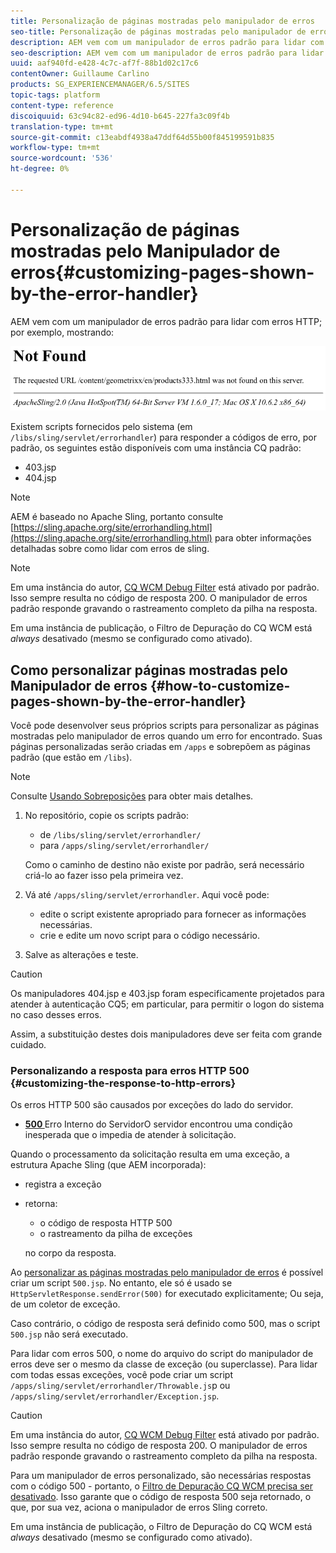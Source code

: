 ```yaml
---
title: Personalização de páginas mostradas pelo manipulador de erros
seo-title: Personalização de páginas mostradas pelo manipulador de erros
description: AEM vem com um manipulador de erros padrão para lidar com erros HTTP
seo-description: AEM vem com um manipulador de erros padrão para lidar com erros HTTP
uuid: aaf940fd-e428-4c7c-af7f-88b1d02c17c6
contentOwner: Guillaume Carlino
products: SG_EXPERIENCEMANAGER/6.5/SITES
topic-tags: platform
content-type: reference
discoiquuid: 63c94c82-ed96-4d10-b645-227fa3c09f4b
translation-type: tm+mt
source-git-commit: c13eabdf4938a47ddf64d55b00f845199591b835
workflow-type: tm+mt
source-wordcount: '536'
ht-degree: 0%

---
```



# Personalização de páginas mostradas pelo Manipulador de erros{#customizing-pages-shown-by-the-error-handler}

AEM vem com um manipulador de erros padrão para lidar com erros HTTP; por exemplo, mostrando:

![chlimage_1-67](assets/chlimage_1-67a.png)

Existem scripts fornecidos pelo sistema (em `/libs/sling/servlet/errorhandler`) para responder a códigos de erro, por padrão, os seguintes estão disponíveis com uma instância CQ padrão:

* 403.jsp
* 404.jsp

>[!NOTE]
>
>AEM é baseado no Apache Sling, portanto consulte [https://sling.apache.org/site/errorhandling.html](https://sling.apache.org/site/errorhandling.html) para obter informações detalhadas sobre como lidar com erros de sling.

>[!NOTE]
>
>Em uma instância do autor, [CQ WCM Debug Filter](/help/sites-deploying/osgi-configuration-settings.md) está ativado por padrão. Isso sempre resulta no código de resposta 200. O manipulador de erros padrão responde gravando o rastreamento completo da pilha na resposta.
>
>Em uma instância de publicação, o Filtro de Depuração do CQ WCM está *always* desativado (mesmo se configurado como ativado).

## Como personalizar páginas mostradas pelo Manipulador de erros {#how-to-customize-pages-shown-by-the-error-handler}

Você pode desenvolver seus próprios scripts para personalizar as páginas mostradas pelo manipulador de erros quando um erro for encontrado. Suas páginas personalizadas serão criadas em `/apps` e sobrepõem as páginas padrão (que estão em `/libs`).

>[!NOTE]
>
>Consulte [Usando Sobreposições](/help/sites-developing/overlays.md) para obter mais detalhes.

1. No repositório, copie os scripts padrão:

   * de `/libs/sling/servlet/errorhandler/`
   * para `/apps/sling/servlet/errorhandler/`

   Como o caminho de destino não existe por padrão, será necessário criá-lo ao fazer isso pela primeira vez.

1. Vá até `/apps/sling/servlet/errorhandler`. Aqui você pode:

   * edite o script existente apropriado para fornecer as informações necessárias.
   * crie e edite um novo script para o código necessário.

1. Salve as alterações e teste.

>[!CAUTION]
>
>Os manipuladores 404.jsp e 403.jsp foram especificamente projetados para atender à autenticação CQ5; em particular, para permitir o logon do sistema no caso desses erros.
>
>Assim, a substituição destes dois manipuladores deve ser feita com grande cuidado.

### Personalizando a resposta para erros HTTP 500 {#customizing-the-response-to-http-errors}

Os erros HTTP 500 são causados por exceções do lado do servidor.

* **[500 ](https://www.w3.org/Protocols/rfc2616/rfc2616-sec10.html)**
Erro Interno do ServidorO servidor encontrou uma condição inesperada que o impedia de atender à solicitação.

Quando o processamento da solicitação resulta em uma exceção, a estrutura Apache Sling (que AEM incorporada):

* registra a exceção
* retorna:

   * o código de resposta HTTP 500
   * o rastreamento da pilha de exceções

   no corpo da resposta.

Ao [personalizar as páginas mostradas pelo manipulador de erros](#how-to-customize-pages-shown-by-the-error-handler) é possível criar um script `500.jsp`. No entanto, ele só é usado se `HttpServletResponse.sendError(500)` for executado explicitamente; Ou seja, de um coletor de exceção.

Caso contrário, o código de resposta será definido como 500, mas o script `500.jsp` não será executado.

Para lidar com erros 500, o nome do arquivo do script do manipulador de erros deve ser o mesmo da classe de exceção (ou superclasse). Para lidar com todas essas exceções, você pode criar um script `/apps/sling/servlet/errorhandler/Throwable.js`p ou `/apps/sling/servlet/errorhandler/Exception.jsp`.

>[!CAUTION]
>
>Em uma instância do autor, [CQ WCM Debug Filter](/help/sites-deploying/osgi-configuration-settings.md) está ativado por padrão. Isso sempre resulta no código de resposta 200. O manipulador de erros padrão responde gravando o rastreamento completo da pilha na resposta.
>
>Para um manipulador de erros personalizado, são necessárias respostas com o código 500 - portanto, o [Filtro de Depuração CQ WCM precisa ser desativado](/help/sites-deploying/osgi-configuration-settings.md). Isso garante que o código de resposta 500 seja retornado, o que, por sua vez, aciona o manipulador de erros Sling correto.
>
>Em uma instância de publicação, o Filtro de Depuração do CQ WCM está *always* desativado (mesmo se configurado como ativado).

